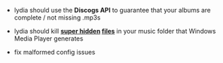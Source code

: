   * lydia should use the **Discogs API** to guarantee that your albums are complete / not missing .mp3s
  * lydia should kill **[super hidden](http://www.eightforums.com/general-support/40071-how-stop-windows-generating-random-album-art-files.html) [files](https://hydrogenaud.io/index.php/topic,67704.0.html)** in your music folder that Windows Media Player generates
  
  * fix malformed config issues